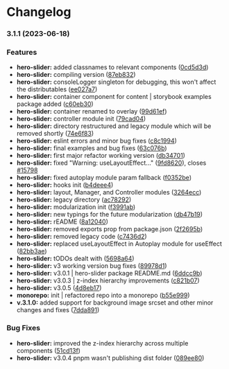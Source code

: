 # Changelog

### 3.1.1 (2023-06-18)


### Features

* **hero-slider:** added classnames to relevant components ([0cd5d3d](https://github.com/rmolinamir/hero-slider/commit/0cd5d3dd386f024a63522e520e2c2da156cf0b9f))
* **hero-slider:** compiling version ([87eb832](https://github.com/rmolinamir/hero-slider/commit/87eb83218e0dbcdf2025702dec1637c565497906))
* **hero-slider:** consoleLogger singleton for debugging, this won't affect the distributables ([ee027a7](https://github.com/rmolinamir/hero-slider/commit/ee027a7a09d55d5cd52ee3ac4c3fe89179b6558e))
* **hero-slider:** container component for content | storybook examples package added ([c60eb30](https://github.com/rmolinamir/hero-slider/commit/c60eb30053650c1192b5b19dabd330a1c5927504))
* **hero-slider:** container renamed to overlay ([99d61ef](https://github.com/rmolinamir/hero-slider/commit/99d61ef6d9f87169094aeec3d852b6742e04528b))
* **hero-slider:** controller module init ([79cad04](https://github.com/rmolinamir/hero-slider/commit/79cad04676bbf8840954f3cd5ae4d534a225f44d))
* **hero-slider:** directory restructured and legacy module which will be removed shortly ([74e6f83](https://github.com/rmolinamir/hero-slider/commit/74e6f830674d4b1e4fae5f9b3a6788f695b910a4))
* **hero-slider:** eslint errors and minor bug fixes ([c8c1994](https://github.com/rmolinamir/hero-slider/commit/c8c19945dffbca555384ade6230f579df9b1e89e))
* **hero-slider:** final examples and bug fixes ([63c076b](https://github.com/rmolinamir/hero-slider/commit/63c076b5f37c748d9563a2433e9bd99e92f204d2))
* **hero-slider:** first major refactor working version ([db34701](https://github.com/rmolinamir/hero-slider/commit/db347017982bd926d6f6584fdd53971efe0c02d6))
* **hero-slider:** fixed "Warning: useLayoutEffect..." ([9fd8620](https://github.com/rmolinamir/hero-slider/commit/9fd8620d615dbe6b1988b5103a89b77c7eea67a8)), closes [#15798](https://github.com/rmolinamir/hero-slider/issues/15798)
* **hero-slider:** fixed autoplay module param fallback ([f0352be](https://github.com/rmolinamir/hero-slider/commit/f0352be91a72d768f0ed88d6ee83800461eb430f))
* **hero-slider:** hooks init ([b4deee4](https://github.com/rmolinamir/hero-slider/commit/b4deee4ed46ac9cd466975f70fbd1b2203247945))
* **hero-slider:** layout, Manager, and Controller modules ([3264ecc](https://github.com/rmolinamir/hero-slider/commit/3264ecc165e96d5f113ae89242c6d79db2400fb6))
* **hero-slider:** legacy directory ([ac78292](https://github.com/rmolinamir/hero-slider/commit/ac78292f899db287d0aafe0e9e5b91e9edfd2e59))
* **hero-slider:** modularization init ([f3991ab](https://github.com/rmolinamir/hero-slider/commit/f3991abd4609e1255d775016fa44ba15548723fe))
* **hero-slider:** new typings for the future modularization ([db47b19](https://github.com/rmolinamir/hero-slider/commit/db47b1910ad6cd799396f4bb701652e59cc599f4))
* **hero-slider:** rEADME ([8a12040](https://github.com/rmolinamir/hero-slider/commit/8a120405c82f600b3d48bc4aaffb72a217452677))
* **hero-slider:** removed exports prop from package.json ([2f2695b](https://github.com/rmolinamir/hero-slider/commit/2f2695b8c07c9fbd40ed7a0a26f0b0246ca3da79))
* **hero-slider:** removed legacy code ([c7436d2](https://github.com/rmolinamir/hero-slider/commit/c7436d2ae30d9a93c3886000954bddf660dd41d0))
* **hero-slider:** replaced useLayoutEffect in Autoplay module for useEffect ([82bb3ae](https://github.com/rmolinamir/hero-slider/commit/82bb3ae928b7e69263ea197f83a28c9592833781))
* **hero-slider:** tODOs dealt with ([5698a64](https://github.com/rmolinamir/hero-slider/commit/5698a642adef1ef698f153679ba2eeb830f249dd))
* **hero-slider:** v3 working version bug fixes ([89978d1](https://github.com/rmolinamir/hero-slider/commit/89978d1a35f62de039bc026de2653051040ecde8))
* **hero-slider:** v3.0.1 | hero-slider package README.md ([6ddcc9b](https://github.com/rmolinamir/hero-slider/commit/6ddcc9b73c28d7bd14399ebfeab45b8a7567f69d))
* **hero-slider:** v3.0.3 | z-index hierarchy improvements ([c821b07](https://github.com/rmolinamir/hero-slider/commit/c821b079cb246f465b95219e2cf1657c05f6383e))
* **hero-slider:** v3.0.5 ([4d8eb17](https://github.com/rmolinamir/hero-slider/commit/4d8eb17677ffa54a4ed625e6b7b8dd30235d2d56))
* **monorepo:** init | refactored repo into a monorepo ([b55e999](https://github.com/rmolinamir/hero-slider/commit/b55e999e690f391df2d60836ae0d4366a20a9276))
* **v.3.1.0:** added support for background image srcset and other minor changes and fixes ([7dda891](https://github.com/rmolinamir/hero-slider/commit/7dda8911a9cbfe443ac4c065a42ad08f75c83ca5))


### Bug Fixes

* **hero-slider:** improved the z-index hierarchy across multiple components ([51cd13f](https://github.com/rmolinamir/hero-slider/commit/51cd13fc3df9a7b5446e59aa2513a53bcade7f83))
* **hero-slider:** v3.0.4 pnpm wasn't publishing dist folder ([089ee80](https://github.com/rmolinamir/hero-slider/commit/089ee80f1f3a5e430201e9b71ee50332ed5e8e09))